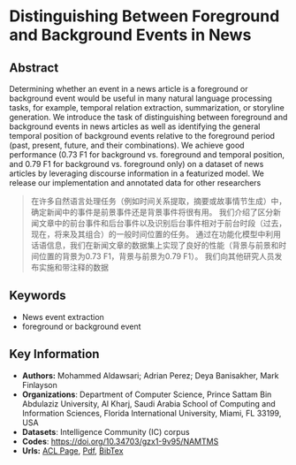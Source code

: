 # Distinguishing Between Foreground and Background Events in News
## Abstract
Determining whether an event in a news article is a foreground or background event would be useful in many natural language processing tasks, for example, temporal relation extraction, summarization, or storyline generation. We introduce the task of distinguishing between foreground and background events in news articles as well as identifying the general temporal position of background events relative to the foreground period (past, present, future, and their combinations). We achieve good performance (0.73 F1 for background vs. foreground and temporal position, and 0.79 F1 for background vs. foreground only) on a dataset of news articles by leveraging discourse information in a featurized model. We release our implementation and annotated data for other researchers
> 在许多自然语言处理任务（例如时间关系提取，摘要或故事情节生成）中，确定新闻中的事件是前景事件还是背景事件将很有用。 我们介绍了区分新闻文章中的前台事件和后台事件以及识别后台事件相对于前台时段（过去，现在，将来及其组合）的一般时间位置的任务。 通过在功能化模型中利用话语信息，我们在新闻文章的数据集上实现了良好的性能（背景与前景和时间位置的背景为0.73 F1，背景与前景为0.79 F1）。 我们向其他研究人员发布实施和带注释的数据
## Keywords
- News event extraction
- foreground or background event
## Key Information
- **Authors:** Mohammed Aldawsari; Adrian Perez; Deya Banisakher, Mark Finlayson
- **Organizations**: Department of Computer Science, Prince Sattam Bin Abdulaziz University, Al Kharj, Saudi Arabia
School of Computing and Information Sciences, Florida International University, Miami, FL 33199, USA
- **Datasets**:  Intelligence Community (IC) corpus 
- **Codes**: <https://doi.org/10.34703/gzx1-9v95/NAMTMS>
- **Urls:** [ACL Page](https://www.aclweb.org/anthology/2020.coling-main.453/), [Pdf](pdf/2020.coling-main.453.pdf), [BibTex](https://www.aclweb.org/anthology/2020.coling-main.453.bib)
